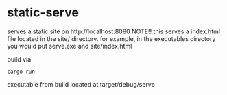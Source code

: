 # static-serve
serves a static site on http://localhost:8080
NOTE!! this serves a index.html file located in the site/ directory.
for example, in the executables directory you would put serve.exe and site/index.html

build via
```
cargo run
```
executable from build located at target/debug/serve
